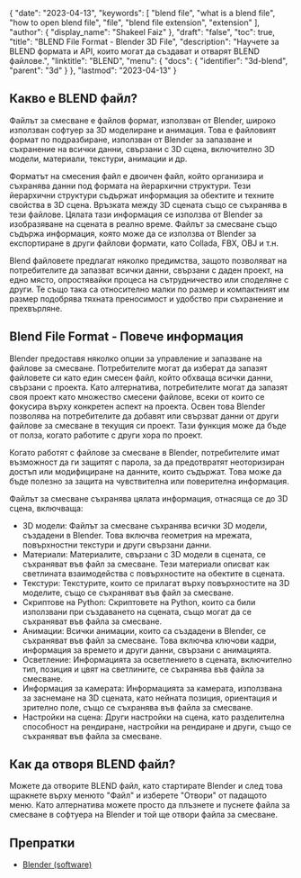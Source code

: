 {
  "date": "2023-04-13",
  "keywords": [
    "blend file",
    "what is a blend file",
    "how to open blend file",
    "file",
    "blend file extension",
    "extension"
  ],
  "author": {
    "display_name": "Shakeel Faiz"
  },
  "draft": "false",
  "toc": true,
  "title": "BLEND File Format - Blender 3D File",
  "description": "Научете за BLEND формата и API, които могат да създават и отварят BLEND файлове.",
  "linktitle": "BLEND",
  "menu": {
    "docs": {
      "identifier": "3d-blend",
      "parent": "3d"
    }
  },
  "lastmod": "2023-04-13"
}

## Какво е BLEND файл?

Файлът за смесване е файлов формат, използван от Blender, широко използван софтуер за 3D моделиране и анимация. Това е файловият формат по подразбиране, използван от Blender за запазване и съхранение на всички данни, свързани с 3D сцена, включително 3D модели, материали, текстури, анимации и др.

Форматът на смесения файл е двоичен файл, който организира и съхранява данни под формата на йерархични структури. Тези йерархични структури съдържат информация за обектите и техните свойства в 3D сцена. Връзката между 3D сцената също се съхранява в тези файлове. Цялата тази информация се използва от Blender за изобразяване на сцената в реално време. Файлът за смесване също съдържа информация, която може да се използва от Blender за експортиране в други файлови формати, като Collada, FBX, OBJ и т.н.

Blend файловете предлагат няколко предимства, защото позволяват на потребителите да запазват всички данни, свързани с даден проект, на едно място, опростявайки процеса на сътрудничество или споделяне с други. Те също така са относително малки по размер и компактният им размер подобрява тяхната преносимост и удобство при съхранение и прехвърляне.

## Blend File Format - Повече информация

Blender предоставя няколко опции за управление и запазване на файлове за смесване. Потребителите могат да изберат да запазят файловете си като един смесен файл, който обхваща всички данни, свързани с проекта. Като алтернатива, потребителите могат да запазят своя проект като множество смесени файлове, всеки от които се фокусира върху конкретен аспект на проекта. Освен това Blender позволява на потребителите да добавят или свързват данни от други файлове за смесване в текущия си проект. Тази функция може да бъде от полза, когато работите с други хора по проект.

Когато работят с файлове за смесване в Blender, потребителите имат възможност да ги защитят с парола, за да предотвратят неоторизиран достъп или модифициране на данните, които съдържат. Това може да бъде полезно за защита на чувствителна или поверителна информация.

Файлът за смесване съхранява цялата информация, отнасяща се до 3D сцена, включваща:

- 3D модели: Файлът за смесване съхранява всички 3D модели, създадени в Blender. Това включва геометрия на мрежата, повърхностни текстури и други свързани данни.
- Материали: Материалите, свързани с 3D модели в сцената, се съхраняват във файл за смесване. Тези материали описват как светлината взаимодейства с повърхностите на обектите в сцената.
- Текстури: Текстурите, които се прилагат върху повърхностите на 3D моделите, също се съхраняват във файл за смесване.
- Скриптове на Python: Скриптовете на Python, които са били използвани при създаването на сцената, също могат да се съхраняват във файла за смесване.
- Анимации: Всички анимации, които са създадени в Blender, се съхраняват във файл за смесване. Това включва ключови кадри, информация за времето и други данни, свързани с анимацията.
- Осветление: Информацията за осветлението в сцената, включително тип, позиция и цвят на светлините, се съхранява във файла за смесване.
- Информация за камерата: Информацията за камерата, използвана за заснемане на 3D сцената, като нейната позиция, ориентация и зрително поле, също се съхранява във файла за смесване.
- Настройки на сцена: Други настройки на сцена, като разделителна способност на рендиране, настройки на рендиране и други, също се съхраняват във файла за смесване.

## Как да отворя BLEND файл?
Можете да отворите BLEND файл, като стартирате Blender и след това щракнете върху менюто "Файл" и изберете "Отвори" от падащото меню. Като алтернатива можете просто да плъзнете и пуснете файла за смесване в софтуера на Blender и той ще отвори файла за смесване.

## Препратки
* [Blender (software)](https://en.wikipedia.org/wiki/Blender_(software))
